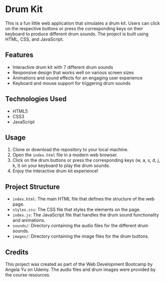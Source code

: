 # Drum Kit

This is a fun little web application that simulates a drum kit. Users can click on the respective buttons or press the corresponding keys on their keyboard to produce different drum sounds. The project is built using HTML, CSS, and JavaScript.

## Features

- Interactive drum kit with 7 different drum sounds
- Responsive design that works well on various screen sizes
- Animations and sound effects for an engaging user experience
- Keyboard and mouse support for triggering drum sounds

## Technologies Used

- HTML5
- CSS3
- JavaScript

## Usage

1. Clone or download the repository to your local machine.
2. Open the `index.html` file in a modern web browser.
3. Click on the drum buttons or press the corresponding keys (w, a, s, d, j, k, l) on your keyboard to play the drum sounds.
4. Enjoy the interactive drum kit experience!

## Project Structure

- `index.html`: The main HTML file that defines the structure of the web page.
- `styles.css`: The CSS file that styles the elements on the page.
- `index.js`: The JavaScript file that handles the drum sound functionality and animations.
- `sounds/`: Directory containing the audio files for the different drum sounds.
- `images/`: Directory containing the image files for the drum buttons.

## Credits

This project was created as part of the Web Development Bootcamp by Angela Yu on Udemy. The audio files and drum images were provided by the course resources.
